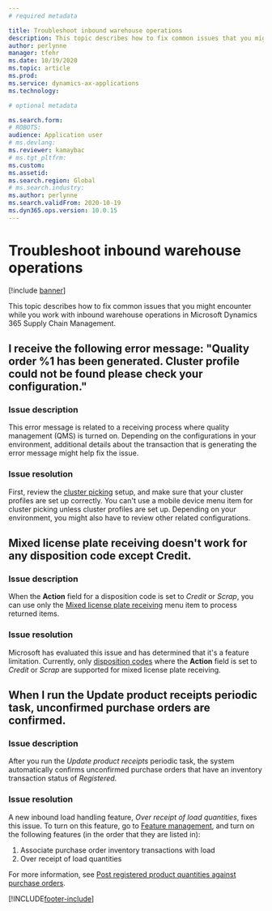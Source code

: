 ```yaml
---
# required metadata

title: Troubleshoot inbound warehouse operations
description: This topic describes how to fix common issues that you might encounter while you work with inbound warehouse operations in Microsoft Dynamics 365 Supply Chain Management.
author: perlynne
manager: tfehr
ms.date: 10/19/2020
ms.topic: article
ms.prod: 
ms.service: dynamics-ax-applications
ms.technology: 

# optional metadata

ms.search.form: 
# ROBOTS: 
audience: Application user
# ms.devlang: 
ms.reviewer: kamaybac
# ms.tgt_pltfrm: 
ms.custom: 
ms.assetid: 
ms.search.region: Global
# ms.search.industry: 
ms.author: perlynne
ms.search.validFrom: 2020-10-19
ms.dyn365.ops.version: 10.0.15
---
```


# Troubleshoot inbound warehouse operations

[!include [banner](../includes/banner.md)]

This topic describes how to fix common issues that you might encounter while you work with inbound warehouse operations in Microsoft Dynamics 365 Supply Chain Management.

## I receive the following error message: "Quality order %1 has been generated. Cluster profile could not be found please check your configuration."

### Issue description

This error message is related to a receiving process where quality management (QMS) is turned on. Depending on the configurations in your environment, additional details about the transaction that is generating the error message might help fix the issue.

### Issue resolution

First, review the [cluster picking](set-up-cluster-picking.md) setup, and make sure that your cluster profiles are set up correctly. You can't use a mobile device menu item for cluster picking unless cluster profiles are set up. Depending on your environment, you might also have to review other related configurations.

## Mixed license plate receiving doesn't work for any disposition code except Credit.

### Issue description

When the **Action** field for a disposition code is set to *Credit* or *Scrap*, you can use only the [Mixed license plate receiving](mixed-license-plate-receiving.md) menu item to process returned items.

### Issue resolution

Microsoft has evaluated this issue and has determined that it's a feature limitation. Currently, only [disposition codes](../service-management/set-up-disposition-codes.md) where the **Action** field is set to *Credit* or *Scrap* are supported for mixed license plate receiving.

## When I run the Update product receipts periodic task, unconfirmed purchase orders are confirmed.

### Issue description

After you run the *Update product receipts* periodic task, the system automatically confirms unconfirmed purchase orders that have an inventory transaction status of *Registered*.

### Issue resolution

A new inbound load handling feature, *Over receipt of load quantities*, fixes this issue. To turn on this feature, go to [Feature management](../../fin-ops-core/fin-ops/get-started/feature-management/feature-management-overview.md), and turn on the following features (in the order that they are listed in):

1. Associate purchase order inventory transactions with load
1. Over receipt of load quantities

For more information, see [Post registered product quantities against purchase orders](inbound-load-handling.md#post-registered-quantities).


[!INCLUDE[footer-include](../../includes/footer-banner.md)]